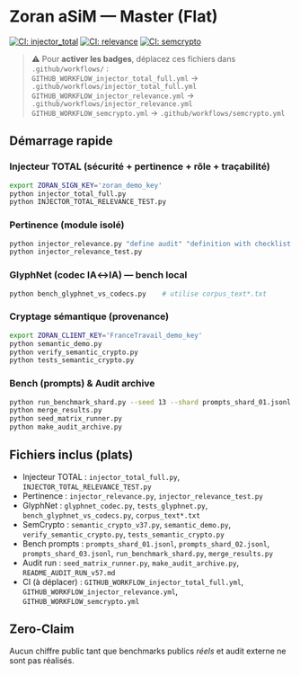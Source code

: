 # Zoran aSiM — Master (Flat)

[![CI: injector_total](https://github.com/Zoran-IA-Mimetique/Zoran-aSiM-Proof/actions/workflows/injector_total_full.yml/badge.svg?branch=main)](https://github.com/Zoran-IA-Mimetique/Zoran-aSiM-Proof/actions/workflows/injector_total_full.yml)
[![CI: relevance](https://github.com/Zoran-IA-Mimetique/Zoran-aSiM-Proof/actions/workflows/injector_relevance.yml/badge.svg?branch=main)](https://github.com/Zoran-IA-Mimetique/Zoran-aSiM-Proof/actions/workflows/injector_relevance.yml)
[![CI: semcrypto](https://github.com/Zoran-IA-Mimetique/Zoran-aSiM-Proof/actions/workflows/semcrypto.yml/badge.svg?branch=main)](https://github.com/Zoran-IA-Mimetique/Zoran-aSiM-Proof/actions/workflows/semcrypto.yml)

> ⚠️ Pour **activer les badges**, déplacez ces fichiers dans `.github/workflows/` :  
> `GITHUB_WORKFLOW_injector_total_full.yml` → `.github/workflows/injector_total_full.yml`  
> `GITHUB_WORKFLOW_injector_relevance.yml` → `.github/workflows/injector_relevance.yml`  
> `GITHUB_WORKFLOW_semcrypto.yml` → `.github/workflows/semcrypto.yml`

## Démarrage rapide

### Injecteur TOTAL (sécurité + pertinence + rôle + traçabilité)
```bash
export ZORAN_SIGN_KEY='zoran_demo_key'
python injector_total_full.py
python INJECTOR_TOTAL_RELEVANCE_TEST.py
```

### Pertinence (module isolé)
```bash
python injector_relevance.py "define audit" "definition with checklist sha"
python injector_relevance_test.py
```

### GlyphNet (codec IA↔IA) — bench local
```bash
python bench_glyphnet_vs_codecs.py    # utilise corpus_text*.txt
```

### Cryptage sémantique (provenance)
```bash
export ZORAN_CLIENT_KEY='FranceTravail_demo_key'
python semantic_demo.py
python verify_semantic_crypto.py
python tests_semantic_crypto.py
```

### Bench (prompts) & Audit archive
```bash
python run_benchmark_shard.py --seed 13 --shard prompts_shard_01.jsonl
python merge_results.py
python seed_matrix_runner.py
python make_audit_archive.py
```

## Fichiers inclus (plats)
- Injecteur TOTAL : `injector_total_full.py`, `INJECTOR_TOTAL_RELEVANCE_TEST.py`
- Pertinence : `injector_relevance.py`, `injector_relevance_test.py`
- GlyphNet : `glyphnet_codec.py`, `tests_glyphnet.py`, `bench_glyphnet_vs_codecs.py`, `corpus_text*.txt`
- SemCrypto : `semantic_crypto_v37.py`, `semantic_demo.py`, `verify_semantic_crypto.py`, `tests_semantic_crypto.py`
- Bench prompts : `prompts_shard_01.jsonl`, `prompts_shard_02.jsonl`, `prompts_shard_03.jsonl`, `run_benchmark_shard.py`, `merge_results.py`
- Audit run : `seed_matrix_runner.py`, `make_audit_archive.py`, `README_AUDIT_RUN_v57.md`
- CI (à déplacer) : `GITHUB_WORKFLOW_injector_total_full.yml`, `GITHUB_WORKFLOW_injector_relevance.yml`, `GITHUB_WORKFLOW_semcrypto.yml`

## Zero‑Claim
Aucun chiffre public tant que benchmarks publics *réels* et audit externe ne sont pas réalisés.
